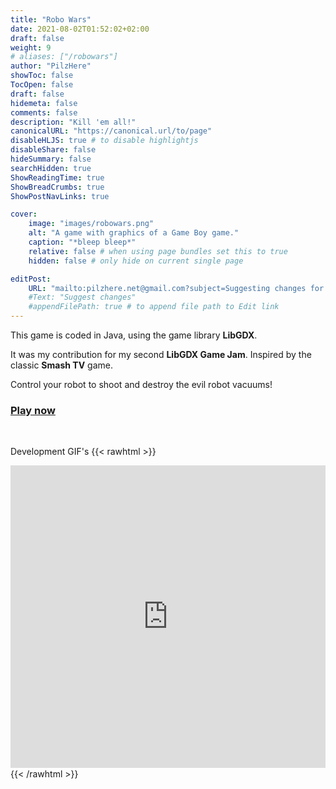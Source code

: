 ```yaml
---
title: "Robo Wars"
date: 2021-08-02T01:52:02+02:00
draft: false
weight: 9
# aliases: ["/robowars"]
author: "PilzHere"
showToc: false
TocOpen: false
draft: false
hidemeta: false
comments: false
description: "Kill 'em all!"
canonicalURL: "https://canonical.url/to/page"
disableHLJS: true # to disable highlightjs
disableShare: false
hideSummary: false
searchHidden: true
ShowReadingTime: true
ShowBreadCrumbs: true
ShowPostNavLinks: true

cover:
    image: "images/robowars.png"
    alt: "A game with graphics of a Game Boy game."
    caption: "*bleep bleep*"
    relative: false # when using page bundles set this to true
    hidden: false # only hide on current single page

editPost:
    URL: "mailto:pilzhere.net@gmail.com?subject=Suggesting changes for "
    #Text: "Suggest changes"
    #appendFilePath: true # to append file path to Edit link
---
```


This game is coded in Java, using the game library **LibGDX**.

It was my contribution for my second **LibGDX Game Jam**.
Inspired by the classic **Smash TV** game.

Control your robot to shoot and destroy the evil robot vacuums!

### [Play now](/games/robowars/play-robowars)

&nbsp;

Development GIF's
{{< rawhtml >}}
    <div style='position:relative; padding-bottom:calc(87.35% + 44px)'><iframe src='https://gfycat.com/ifr/ConfusedAmusingFrog' frameborder='0' scrolling='no' width='100%' height='100%' style='position:absolute;top:0;left:0;' allowfullscreen></iframe></div>
{{< /rawhtml >}}
